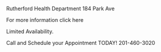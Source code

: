 Rutherford Health Department 184 Park Ave

For more information click here

Limited Availability.

Call and Schedule your Appointment TODAY! 201-460-3020
